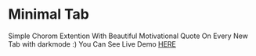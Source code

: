 # Minimal Tab
Simple Chorom Extention With Beautiful Motivational Quote On Every New Tab with darkmode :)
You Can See Live Demo [HERE](https://quote.wordbyword.ir/)
